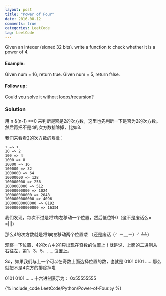 ```yaml
---
layout: post
title: "Power of Four"
date: 2016-08-12
comments: true
categories: LeetCode
tag: LeetCode
---
```


Given an integer (signed 32 bits), write a function to check whether it is a power of 4.

#### Example:
Given num = 16, return true. Given num = 5, return false.

#### Follow up: 
Could you solve it without loops/recursion?

<!--more-->
### Solution
用 n &(n-1) ==0 来判断是否是2的次方数，这里也先判断一下是否为2的次方数。然后再把不是4的次方数排除掉，比如8.

我们来看看2的次方数的规律：

```
1 => 1
10 => 2
100 => 4
1000 => 8
10000 => 16
100000 => 32
1000000 => 64
10000000 => 128
100000000 => 256
1000000000 => 512
10000000000 => 1024
100000000000 => 2048
1000000000000 => 4096
10000000000000 => 8192
100000000000000 => 16384
```

我们发现，每次不过是将1向左移动一个位置，然后低位补0（这不是废话么= =|||）

那么4的次方数就是将1向左移动两个位置喽 （还是废话（╯－＿－）╯╧╧）

观察一下位置，4的次方中的1只出现在奇数的位置上！就是说，上面的二进制从右往左，第1，3，5，……位置上。

So，如果我们与上一个可以在奇数上面选择位置的数，也就是 0101 0101 ……那么就把不是4次方的排除掉啦

0101 0101 …… 十六进制表示为： 0x55555555

{% include_code LeetCode/Python/Power-of-Four.py %}
